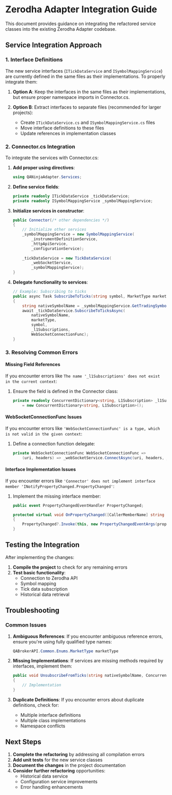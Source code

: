 # Zerodha Adapter Integration Guide

This document provides guidance on integrating the refactored service classes into the existing Zerodha Adapter codebase.

## Service Integration Approach

### 1. Interface Definitions

The new service interfaces (`ITickDataService` and `ISymbolMappingService`) are currently defined in the same files as their implementations. To properly integrate them:

1. **Option A**: Keep the interfaces in the same files as their implementations, but ensure proper namespace imports in Connector.cs.

2. **Option B**: Extract interfaces to separate files (recommended for larger projects):
   - Create `ITickDataService.cs` and `ISymbolMappingService.cs` files
   - Move interface definitions to these files
   - Update references in implementation classes

### 2. Connector.cs Integration

To integrate the services with Connector.cs:

1. **Add proper using directives**:
   ```csharp
   using QANinjaAdapter.Services;
   ```

2. **Define service fields**:
   ```csharp
   private readonly ITickDataService _tickDataService;
   private readonly ISymbolMappingService _symbolMappingService;
   ```

3. **Initialize services in constructor**:
   ```csharp
   public Connector(/* other dependencies */)
   {
       // Initialize other services
       _symbolMappingService = new SymbolMappingService(
           _instrumentDefinitionService, 
           _httpApiService, 
           _configurationService);
           
       _tickDataService = new TickDataService(
           _webSocketService, 
           _symbolMappingService);
   }
   ```

4. **Delegate functionality to services**:
   ```csharp
   // Example: Subscribing to ticks
   public async Task SubscribeToTicks(string symbol, MarketType marketType)
   {
       string nativeSymbolName = _symbolMappingService.GetTradingSymbolFromNtSymbol(symbol);
       await _tickDataService.SubscribeToTicksAsync(
           nativeSymbolName,
           marketType,
           symbol,
           _l1Subscriptions,
           WebSocketConnectionFunc);
   }
   ```

### 3. Resolving Common Errors

#### Missing Field References

If you encounter errors like `The name '_l1Subscriptions' does not exist in the current context`:

1. Ensure the field is defined in the Connector class:
   ```csharp
   private readonly ConcurrentDictionary<string, L1Subscription> _l1Subscriptions 
       = new ConcurrentDictionary<string, L1Subscription>();
   ```

#### WebSocketConnectionFunc Issues

If you encounter errors like `'WebSocketConnectionFunc' is a type, which is not valid in the given context`:

1. Define a connection function delegate:
   ```csharp
   private WebSocketConnectionFunc WebSocketConnectionFunc => 
       (uri, headers) => _webSocketService.ConnectAsync(uri, headers, _globalCts.Token);
   ```

#### Interface Implementation Issues

If you encounter errors like `'Connector' does not implement interface member 'INotifyPropertyChanged.PropertyChanged'`:

1. Implement the missing interface member:
   ```csharp
   public event PropertyChangedEventHandler PropertyChanged;

   protected virtual void OnPropertyChanged([CallerMemberName] string propertyName = null)
   {
       PropertyChanged?.Invoke(this, new PropertyChangedEventArgs(propertyName));
   }
   ```

## Testing the Integration

After implementing the changes:

1. **Compile the project** to check for any remaining errors
2. **Test basic functionality**:
   - Connection to Zerodha API
   - Symbol mapping
   - Tick data subscription
   - Historical data retrieval

## Troubleshooting

### Common Issues

1. **Ambiguous References**: If you encounter ambiguous reference errors, ensure you're using fully qualified type names:
   ```csharp
   QABrokerAPI.Common.Enums.MarketType marketType
   ```

2. **Missing Implementations**: If services are missing methods required by interfaces, implement them:
   ```csharp
   public void UnsubscribeFromTicks(string nativeSymbolName, ConcurrentDictionary<string, L1Subscription> l1Subscriptions)
   {
       // Implementation
   }
   ```

3. **Duplicate Definitions**: If you encounter errors about duplicate definitions, check for:
   - Multiple interface definitions
   - Multiple class implementations
   - Namespace conflicts

## Next Steps

1. **Complete the refactoring** by addressing all compilation errors
2. **Add unit tests** for the new service classes
3. **Document the changes** in the project documentation
4. **Consider further refactoring** opportunities:
   - Historical data service
   - Configuration service improvements
   - Error handling enhancements

